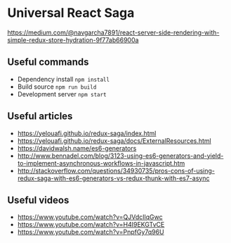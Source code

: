 # Universal React Saga

https://medium.com/@navgarcha7891/react-server-side-rendering-with-simple-redux-store-hydration-9f77ab66900a

## Useful commands
* Dependency install `npm install`
* Build source `npm run build`
* Development server `npm start`

## Useful articles
* https://yelouafi.github.io/redux-saga/index.html
* https://yelouafi.github.io/redux-saga/docs/ExternalResources.html
* https://davidwalsh.name/es6-generators
* http://www.bennadel.com/blog/3123-using-es6-generators-and-yield-to-implement-asynchronous-workflows-in-javascript.htm
* http://stackoverflow.com/questions/34930735/pros-cons-of-using-redux-saga-with-es6-generators-vs-redux-thunk-with-es7-async

## Useful videos
* https://www.youtube.com/watch?v=QJVdcIlqGwc
* https://www.youtube.com/watch?v=H4I9EKGTvCE
* https://www.youtube.com/watch?v=PnpfGy7q96U
